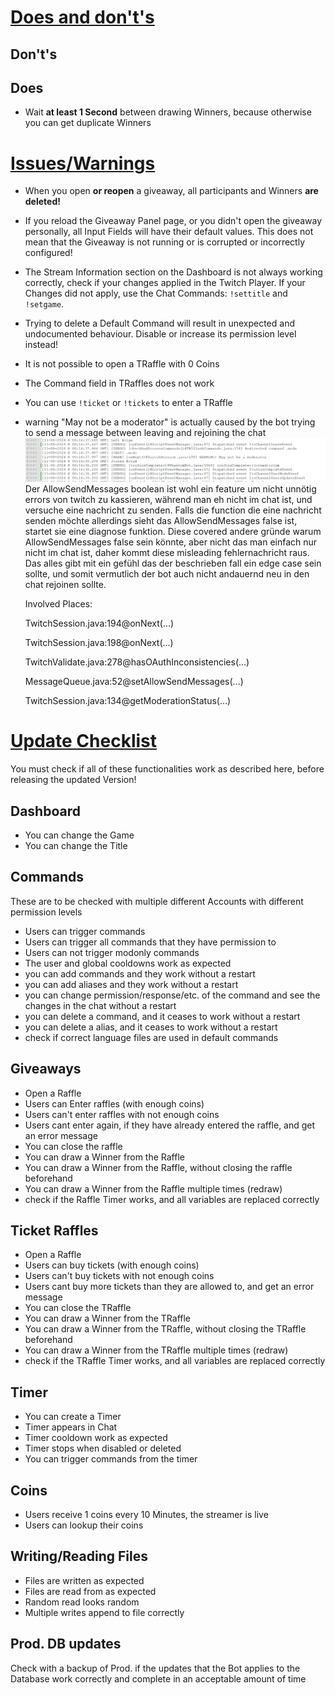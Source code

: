 # <ins>Does and don't's</ins>

## Don't's

## Does

- Wait **at least 1 Second** between drawing Winners, because otherwise you can get duplicate Winners

# <ins>Issues/Warnings</ins>

- When you open **or reopen** a giveaway, all participants and Winners **are deleted!**
- If you reload the Giveaway Panel page, or you didn't open the giveaway personally, all Input Fields will have their
  default values. This does not mean that the Giveaway is not running or is corrupted or incorrectly configured!
- The Stream Information section on the Dashboard is not always working correctly, check if your changes applied in the
  Twitch Player. If your Changes did not apply, use the Chat Commands: `!settitle` and `!setgame`.
- Trying to delete a Default Command will result in unexpected and undocumented behaviour. Disable or increase its
  permission level instead!
- It is not possible to open a TRaffle with 0 Coins
- The Command field in TRaffles does not work
- You can use `!ticket` or `!tickets` to enter a TRaffle
- warning "May not be a moderator" is actually caused by the bot trying to send a message between leaving and rejoining the chat
![img.png](img.png)
  Der AllowSendMessages boolean ist wohl ein feature um nicht unnötig errors von twitch zu kassieren, während man eh nicht im chat ist, und versuche eine nachricht zu senden.
  Falls die function die eine nachricht senden möchte allerdings sieht das AllowSendMessages false ist, startet sie eine diagnose funktion. Diese covered andere gründe warum AllowSendMessages false sein könnte, aber nicht das man einfach nur nicht im chat ist, daher kommt diese misleading fehlernachricht raus. 
  Das alles gibt mit ein gefühl das der beschrieben fall ein edge case sein sollte, und somit vermutlich der bot auch nicht andauernd neu in den chat rejoinen sollte.

  Involved Places:

  TwitchSession.java:194@onNext(...)

  TwitchSession.java:198@onNext(...)

  TwitchValidate.java:278@hasOAuthInconsistencies(...)
  
  MessageQueue.java:52@setAllowSendMessages(...)

  TwitchSession.java:134@getModerationStatus(...)
  

# <ins>Update Checklist</ins>

You must check if all of these functionalities work as described here, before releasing the updated Version!

## Dashboard

- You can change the Game
- You can change the Title

## Commands

These are to be checked with multiple different Accounts with different permission levels

- Users can trigger commands
- Users can trigger all commands that they have permission to
- Users can not trigger modonly commands
- The user and global cooldowns work as expected
- you can add commands and they work without a restart
- you can add aliases and they work without a restart
- you can change permission/response/etc. of the command and see the changes in the chat without a restart
- you can delete a command, and it ceases to work without a restart
- you can delete a alias, and it ceases to work without a restart
- check if correct language files are used in default commands

## Giveaways

- Open a Raffle
- Users can Enter raffles (with enough coins)
- Users can't enter raffles with not enough coins
- Users cant enter again, if they have already entered the raffle, and get an error message
- You can close the raffle
- You can draw a Winner from the Raffle
- You can draw a Winner from the Raffle, without closing the raffle beforehand
- You can draw a Winner from the Raffle multiple times (redraw)
- check if the Raffle Timer works, and all variables are replaced correctly

## Ticket Raffles

- Open a Raffle
- Users can buy tickets (with enough coins)
- Users can't buy tickets with not enough coins
- Users cant buy more tickets than they are allowed to, and get an error message
- You can close the TRaffle
- You can draw a Winner from the TRaffle
- You can draw a Winner from the TRaffle, without closing the TRaffle beforehand
- You can draw a Winner from the TRaffle multiple times (redraw)
- check if the TRaffle Timer works, and all variables are replaced correctly

## Timer

- You can create a Timer
- Timer appears in Chat
- Timer cooldown work as expected
- Timer stops when disabled or deleted
- You can trigger commands from the timer

## Coins

- Users receive 1 coins every 10 Minutes, the streamer is live
- Users can lookup their coins

## Writing/Reading Files

- Files are written as expected
- Files are read from as expected
- Random read looks random
- Multiple writes append to file correctly

## Prod. DB updates

Check with a backup of Prod. if the updates that the Bot applies to the Database work correctly and complete in an
acceptable amount of time